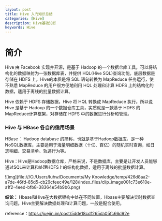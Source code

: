 ```yaml
---
layout: post
title: Hive 入门知识总结
categories: [Hive]
description: Hive基础知识
keywords: Hive
---
```




# 简介

Hive 由 Facebook 实现并开源，是基于 Hadoop 的一个数据仓库工具，可以将结构化的数据映射为一张数据库表，并提供 HQL(Hive SQL)查询功能，底层数据是存储在 HDFS 上。Hive的本质是将 SQL 语句转换为 MapReduce 任务运行，使不熟悉 MapReduce 的用户很方便地利用 HQL 处理和计算 HDFS 上的结构化的数据，适用于离线的批量数据计算。

Hive 依赖于 HDFS 存储数据，Hive 将 HQL 转换成 MapReduce 执行，所以说 Hive 是基于 Hadoop 的一个数据仓库工具，实质就是一款基于 HDFS 的 MapReduce计算框架，对存储在 HDFS 中的数据进行分析和管理。



### Hive 与 HBase 各自的适用场景

HBase： Hadoop database 的简称，也就是基于Hadoop数据库，是一种NoSQL数据库，主要适用于海量明细数据（十亿、百亿）的随机实时查询，如日志明细、交易清单、轨迹行为等。

Hive：Hive是Hadoop数据仓库，严格来说，不是数据库，主要是让开发人员能够通过SQL来计算和处理HDFS上的结构化数据，适用于离线的批量数据计算。

 

![img](file:///C:/Users/luhw/Documents/My Knowledge/temp/426d8aa2-a7de-46fd-85d5-cb29cfeec49e/128/index_files/clip_image001c73e610e-a1f2-4eed-bfb8-38364e54b9b6.png)

 

**结论：** Hbase和Hive在大数据架构中处在不同位置，Hbase主要解决实时数据查询问题，Hive主要解决数据处理和计算问题，一般是配合使用。





reference：https://juejin.im/post/5dde18cdf265da05fc66d92e

